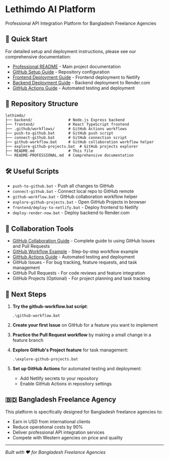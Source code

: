 # Lethimdo AI Platform

Professional API Integration Platform for Bangladesh Freelance Agencies

## 🚀 Quick Start

For detailed setup and deployment instructions, please see our comprehensive documentation:

- [Professional README](README-PROFESSIONAL.md) - Main project documentation
- [GitHub Setup Guide](GITHUB-SETUP-GUIDE.md) - Repository configuration
- [Frontend Deployment Guide](frontend/DEPLOYMENT-GUIDE.md) - Frontend deployment to Netlify
- [Backend Deployment Guide](RENDER-DEPLOYMENT-GUIDE.md) - Backend deployment to Render.com
- [GitHub Actions Guide](GITHUB-ACTIONS-GUIDE.md) - Automated testing and deployment

## 📁 Repository Structure

```
lethimdo/
├── backend/                # Node.js Express backend
├── frontend/               # React TypeScript frontend
├── .github/workflows/      # GitHub Actions workflows
├── push-to-github.bat      # GitHub push script
├── connect-github.bat      # GitHub connection script
├── github-workflow.bat     # GitHub collaboration workflow helper
├── explore-github-projects.bat  # GitHub projects explorer
├── README.md               # This file
└── README-PROFESSIONAL.md  # Comprehensive documentation
```

## 🛠️ Useful Scripts

- `push-to-github.bat` - Push all changes to GitHub
- `connect-github.bat` - Connect local repo to GitHub remote
- `github-workflow.bat` - GitHub collaboration workflow helper
- `explore-github-projects.bat` - Open GitHub Projects in browser
- `frontend/deploy-to-netlify.bat` - Deploy frontend to Netlify
- `deploy-render-now.bat` - Deploy backend to Render.com

## 🤝 Collaboration Tools

- [GitHub Collaboration Guide](GITHUB-COLLABORATION-GUIDE.md) - Complete guide to using GitHub Issues and Pull Requests
- [GitHub Workflow Example](GITHUB-WORKFLOW-EXAMPLE.md) - Step-by-step workflow example
- [GitHub Actions Guide](GITHUB-ACTIONS-GUIDE.md) - Automated testing and deployment
- GitHub Issues - For bug tracking, feature requests, and task management
- GitHub Pull Requests - For code reviews and feature integration
- GitHub Projects (Optional) - For project planning and task tracking

## 🎯 Next Steps

1. **Try the github-workflow.bat script**:
   ```
   .\github-workflow.bat
   ```

2. **Create your first Issue** on GitHub for a feature you want to implement

3. **Practice the Pull Request workflow** by making a small change in a feature branch

4. **Explore GitHub's Project feature** for task management:
   ```
   .\explore-github-projects.bat
   ```

5. **Set up GitHub Actions** for automated testing and deployment:
   - Add Netlify secrets to your repository
   - Enable GitHub Actions in repository settings

## 🇧🇩 Bangladesh Freelance Agency

This platform is specifically designed for Bangladesh freelance agencies to:
- Earn in USD from international clients
- Reduce operational costs by 90%
- Deliver professional API integration services
- Compete with Western agencies on price and quality

---
*Built with ❤️ for Bangladesh Freelance Agencies*